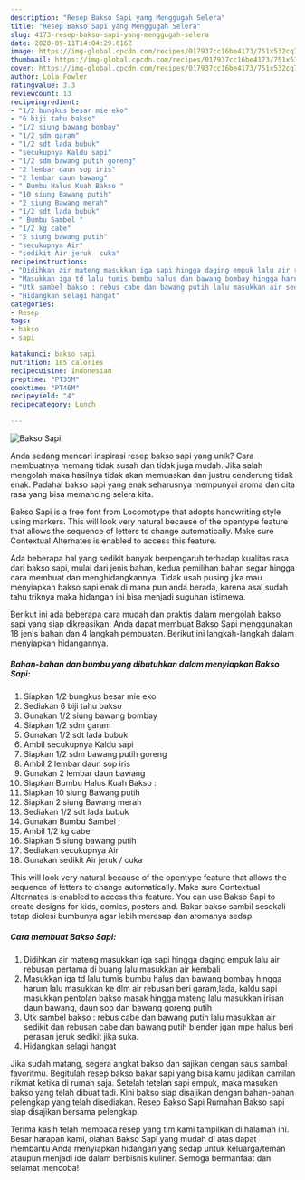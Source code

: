 ```yaml
---
description: "Resep Bakso Sapi yang Menggugah Selera"
title: "Resep Bakso Sapi yang Menggugah Selera"
slug: 4173-resep-bakso-sapi-yang-menggugah-selera
date: 2020-09-11T14:04:29.016Z
image: https://img-global.cpcdn.com/recipes/017937cc16be4173/751x532cq70/bakso-sapi-foto-resep-utama.jpg
thumbnail: https://img-global.cpcdn.com/recipes/017937cc16be4173/751x532cq70/bakso-sapi-foto-resep-utama.jpg
cover: https://img-global.cpcdn.com/recipes/017937cc16be4173/751x532cq70/bakso-sapi-foto-resep-utama.jpg
author: Lola Fowler
ratingvalue: 3.3
reviewcount: 13
recipeingredient:
- "1/2 bungkus besar mie eko"
- "6 biji tahu bakso"
- "1/2 siung bawang bombay"
- "1/2 sdm garam"
- "1/2 sdt lada bubuk"
- "secukupnya Kaldu sapi"
- "1/2 sdm bawang putih goreng"
- "2 lembar daun sop iris"
- "2 lembar daun bawang"
- " Bumbu Halus Kuah Bakso "
- "10 siung Bawang putih"
- "2 siung Bawang merah"
- "1/2 sdt lada bubuk"
- " Bumbu Sambel "
- "1/2 kg cabe"
- "5 siung bawang putih"
- "secukupnya Air"
- "sedikit Air jeruk  cuka"
recipeinstructions:
- "Didihkan air mateng masukkan iga sapi hingga daging empuk lalu air rebusan pertama di buang lalu masukkan air kembali"
- "Masukkan iga td lalu tumis bumbu halus dan bawang bombay hingga harum lalu masukkan ke dlm air rebusan beri garam,lada, kaldu sapi masukkan pentolan bakso masak hingga mateng lalu masukkan irisan daun bawang, daun sop dan bawang goreng putih"
- "Utk sambel bakso : rebus cabe dan bawang putih lalu masukkan air sedikit dan rebusan cabe dan bawang putih blender jgan mpe halus beri perasan jeruk sedikit jika suka."
- "Hidangkan selagi hangat"
categories:
- Resep
tags:
- bakso
- sapi

katakunci: bakso sapi 
nutrition: 185 calories
recipecuisine: Indonesian
preptime: "PT35M"
cooktime: "PT46M"
recipeyield: "4"
recipecategory: Lunch

---
```



![Bakso Sapi](https://img-global.cpcdn.com/recipes/017937cc16be4173/751x532cq70/bakso-sapi-foto-resep-utama.jpg)

Anda sedang mencari inspirasi resep bakso sapi yang unik? Cara membuatnya memang tidak susah dan tidak juga mudah. Jika salah mengolah maka hasilnya tidak akan memuaskan dan justru cenderung tidak enak. Padahal bakso sapi yang enak seharusnya mempunyai aroma dan cita rasa yang bisa memancing selera kita.

Bakso Sapi is a free font from Locomotype that adopts handwriting style using markers. This will look very natural because of the opentype feature that allows the sequence of letters to change automatically. Make sure Contextual Alternates is enabled to access this feature.

Ada beberapa hal yang sedikit banyak berpengaruh terhadap kualitas rasa dari bakso sapi, mulai dari jenis bahan, kedua pemilihan bahan segar hingga cara membuat dan menghidangkannya. Tidak usah pusing jika mau menyiapkan bakso sapi enak di mana pun anda berada, karena asal sudah tahu triknya maka hidangan ini bisa menjadi suguhan istimewa.


Berikut ini ada beberapa cara mudah dan praktis dalam mengolah bakso sapi yang siap dikreasikan. Anda dapat membuat Bakso Sapi menggunakan 18 jenis bahan dan 4 langkah pembuatan. Berikut ini langkah-langkah dalam menyiapkan hidangannya.

<!--inarticleads1-->

##### Bahan-bahan dan bumbu yang dibutuhkan dalam menyiapkan Bakso Sapi:

1. Siapkan 1/2 bungkus besar mie eko
1. Sediakan 6 biji tahu bakso
1. Gunakan 1/2 siung bawang bombay
1. Siapkan 1/2 sdm garam
1. Gunakan 1/2 sdt lada bubuk
1. Ambil secukupnya Kaldu sapi
1. Siapkan 1/2 sdm bawang putih goreng
1. Ambil 2 lembar daun sop iris
1. Gunakan 2 lembar daun bawang
1. Siapkan  Bumbu Halus Kuah Bakso :
1. Siapkan 10 siung Bawang putih
1. Siapkan 2 siung Bawang merah
1. Sediakan 1/2 sdt lada bubuk
1. Gunakan  Bumbu Sambel ;
1. Ambil 1/2 kg cabe
1. Siapkan 5 siung bawang putih
1. Sediakan secukupnya Air
1. Gunakan sedikit Air jeruk / cuka


This will look very natural because of the opentype feature that allows the sequence of letters to change automatically. Make sure Contextual Alternates is enabled to access this feature. You can use Bakso Sapi to create designs for kids, comics, posters and. Bakar bakso sambil sesekali tetap diolesi bumbunya agar lebih meresap dan aromanya sedap. 

<!--inarticleads2-->

##### Cara membuat Bakso Sapi:

1. Didihkan air mateng masukkan iga sapi hingga daging empuk lalu air rebusan pertama di buang lalu masukkan air kembali
1. Masukkan iga td lalu tumis bumbu halus dan bawang bombay hingga harum lalu masukkan ke dlm air rebusan beri garam,lada, kaldu sapi masukkan pentolan bakso masak hingga mateng lalu masukkan irisan daun bawang, daun sop dan bawang goreng putih
1. Utk sambel bakso : rebus cabe dan bawang putih lalu masukkan air sedikit dan rebusan cabe dan bawang putih blender jgan mpe halus beri perasan jeruk sedikit jika suka.
1. Hidangkan selagi hangat


Jika sudah matang, segera angkat bakso dan sajikan dengan saus sambal favoritmu. Begitulah resep bakso bakar sapi yang bisa kamu jadikan camilan nikmat ketika di rumah saja. Setelah tetelan sapi empuk, maka masukan bakso yang telah dibuat tadi. Kini bakso siap disajikan dengan bahan-bahan pelengkap yang telah disediakan. Resep Bakso Sapi Rumahan Bakso sapi siap disajikan bersama pelengkap. 

Terima kasih telah membaca resep yang tim kami tampilkan di halaman ini. Besar harapan kami, olahan Bakso Sapi yang mudah di atas dapat membantu Anda menyiapkan hidangan yang sedap untuk keluarga/teman ataupun menjadi ide dalam berbisnis kuliner. Semoga bermanfaat dan selamat mencoba!

